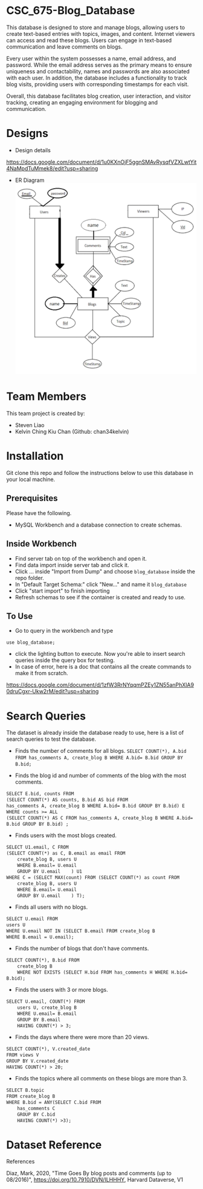# CSC_675-Blog_Database

This database is designed to store and manage blogs, allowing users to create text-based entries with topics, images, and content. Internet viewers can access and read these blogs. Users can engage in text-based communication and leave comments on blogs.

Every user within the system possesses a name, email address, and password. While the email address serves as the primary means to ensure uniqueness and contactability, names and passwords are also associated with each user. In addition, the database includes a functionality to track blog visits, providing users with corresponding timestamps for each visit.

Overall, this database facilitates blog creation, user interaction, and visitor tracking, creating an engaging environment for blogging and communication.

# Designs

- Design details

https://docs.google.com/document/d/1u0KXnOjF5ggnSMAvRysqfVZXLwtYit4NaMpdTuMmek8/edit?usp=sharing

- ER Diagram
![Screenshot](./er_diagram/Blog_Database-ER_Diagram.png)

# Team Members

This team project is created by:

- Steven Liao
- Kelvin Ching Kiu Chan (Github: chan34kelvin)

# Installation

Git clone this repo and follow the instructions below to use this database in your local machine.

## Prerequisites

Please have the following.
- MySQL Workbench and a database connection to create schemas.

## Inside Workbench

- Find server tab on top of the workbench and open it.
- Find data import inside server tab and click it.
- Click ... inside "Import from Dump" and choose ```blog_database``` inside the repo folder.
- In "Default Target Schema:" click "New..." and name it ```blog_database```
- Click "start import" to finish importing
- Refresh schemas to see if the container is created and ready to use.

## To Use

- Go to query in the workbench and type
```
use blog_database;
```
- click the lighting button to execute. Now you're able to insert search queries inside the query box for testing.
- In case of error, here is a doc that contains all the create commands to make it from scratch.

https://docs.google.com/document/d/1zfW3RrNYqqmPZEy1ZN55anPhXlA90druCgxr-Ukw2rM/edit?usp=sharing

# Search Queries

The dataset is already inside the database ready to use, here is a list of search queries to test the database.

- Finds the number of comments for all blogs.
```SELECT COUNT(*), A.bid FROM has_comments A, create_blog B WHERE A.bid= B.bid GROUP BY B.bid;```

- Finds the blog id and number of comments of the blog with the most comments.
```
SELECT E.bid, counts FROM 
(SELECT COUNT(*) AS counts, B.bid AS bid FROM 
has_comments A, create_blog B WHERE A.bid= B.bid GROUP BY B.bid) E 
WHERE counts >= ALL 
(SELECT COUNT(*) AS C FROM has_comments A, create_blog B WHERE A.bid= B.bid GROUP BY B.bid) ;
```

- Finds users with the most blogs created.
```
SELECT U1.email, C FROM
(SELECT COUNT(*) as C, B.email as email FROM
	create_blog B, users U
	WHERE B.email= U.email
	GROUP BY U.email	) U1
WHERE C = (SELECT MAX(count) FROM (SELECT COUNT(*) as count FROM
	create_blog B, users U
	WHERE B.email= U.email
	GROUP BY U.email	) T);
```

- Finds all users with no blogs.
```
SELECT U.email FROM
users U
WHERE U.email NOT IN (SELECT B.email FROM create_blog B
WHERE B.email = U.email);
```

- Finds the number of blogs that don't have comments.
```
SELECT COUNT(*), B.bid FROM
	create_blog B
	WHERE NOT EXISTS (SELECT H.bid FROM has_comments H WHERE H.bid= B.bid);
```

- Finds the users with 3 or more blogs.
```
SELECT U.email, COUNT(*) FROM
	users U, create_blog B
	WHERE U.email= B.email
	GROUP BY B.email
	HAVING COUNT(*) > 3;
```

- Finds the days where there were more than 20 views.
```
SELECT COUNT(*), V.created_date
FROM views V
GROUP BY V.created_date
HAVING COUNT(*) > 20;
```

- Finds the topics where all comments on these blogs are more than 3.
```
SELECT B.topic
FROM create_blog B
WHERE B.bid = ANY(SELECT C.bid FROM
	has_comments C
	GROUP BY C.bid
	HAVING COUNT(*) >3);
```

# Dataset Reference

References

Diaz, Mark, 2020, "Time Goes By blog posts and comments (up to 08/2016)", https://doi.org/10.7910/DVN/ILHHHY, Harvard Dataverse, V1